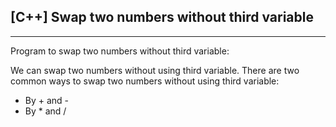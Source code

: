 ## [C++] Swap two numbers without third variable
---

Program to swap two numbers without third variable:

We can swap two numbers without using third variable. There are two common ways to swap two numbers without using third variable:

- By + and -
- By * and /
